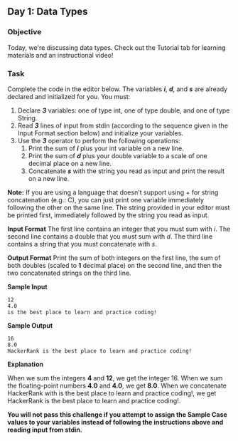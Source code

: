 ## Day 1: Data Types
### Objective
Today, we're discussing data types. Check out the Tutorial tab for learning materials and an instructional video!

### Task
Complete the code in the editor below. The variables **_i_**, **_d_**, and **_s_** are already declared and initialized for you. You must:

1. Declare **_3_** variables: one of type int, one of type double, and one of type String.
2. Read **_3_** lines of input from stdin (according to the sequence given in the Input Format section below) and initialize your variables.
3. Use the **_3_** operator to perform the following operations:
    1. Print the sum of **_i_** plus your int variable on a new line.
    2. Print the sum of **_d_** plus your double variable to a scale of one decimal place on a new line.
    3. Concatenate **_s_** with the string you read as input and print the result on a new line.

**Note:** If you are using a language that doesn't support using + for string concatenation (e.g.: C), you can just print one variable immediately following the other on the same line. The string provided in your editor must be printed first, immediately followed by the string you read as input.

**Input Format**
The first line contains an integer that you must sum with _i_.
The second line contains a double that you must sum with _d_.
The third line contains a string that you must concatenate with _s_.

**Output Format**
Print the sum of both integers on the first line, the sum of both doubles (scaled to **1** decimal place) on the second line, and then the two concatenated strings on the third line.

**Sample Input**

    12
    4.0 
    is the best place to learn and practice coding! 
**Sample Output**

    16 
    8.0
    HackerRank is the best place to learn and practice coding!  
**Explanation**

When we sum the integers **4** and **12**, we get the integer 16.
When we sum the floating-point numbers **4.0** and **4.0**, we get **8.0**.
When we concatenate HackerRank with is the best place to learn and practice coding!, we get HackerRank is the best place to learn and practice coding!.


**You will not pass this challenge if you attempt to assign the Sample Case values to your variables instead of following the instructions above and reading input from stdin.**
